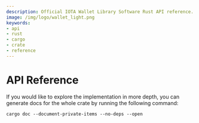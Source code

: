 ```yaml
---
description: Official IOTA Wallet Library Software Rust API reference.
image: /img/logo/wallet_light.png
keywords:
- api
- rust
- cargo
- crate
- reference
---
```

# API Reference

If you would like to explore the implementation in more depth, you can generate docs for the whole crate by running the  following command:

```
cargo doc --document-private-items --no-deps --open
```